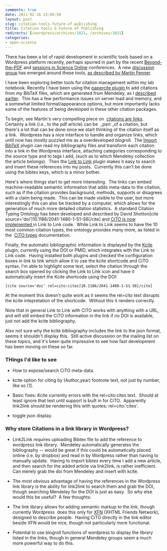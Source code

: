 ```yaml
---
comments: true
date: 2011-02-16 23:04:50
layout: post
slug: citation-tools-future-of-publishing
title: Citation tools & Future of Publishing
redirects: [/wordpress/archives/1021, /archives/1021]
categories:
- open-science
---
```


There has been a lot of rapid development in scientific tools based  on a Wordpress platform recently, perhaps spurred in part by the recent  [Beyond-the-PDF](https://sites.google.com/site/beyondthepdf/) and [sessions in Science Online](http://blogs.plos.org/mfenner/2011/01/11/having-fun-with-citations-at-scienceonline2011/) conferences.  A new [discussion group](https://groups.google.com/forum/#!forum/wordpress-for-scientists) has emerged around these tools, [as described by Martin Fenner](http://blogs.plos.org/mfenner/2011/02/04/discussing-wordpress-for-scientists/).

I have been exploring better tools for citation management within my  lab notebook. Recently I have been using the [papercite plugin ](http://wordpress.org/extend/plugins/papercite/)to add citations from my BibTeX files, which are generated from Mendeley, as I [described earlier](http://www.carlboettiger.info/archives/570).  This has a few performance issues on server load and memory, and a somewhat limited format/appearance options, but more importantly lacks some of the features of being developed in these other citation packages.

To begin, see Martin's very compelling piece on  [citations are links](http://blogs.plos.org/mfenner/2010/12/11/citations-are-links-so-where-is-the-problem/).  Certainly a link (_i.e._, to the pdf article) can be  _part _of a citation, but there's a lot that can be done once we start thinking of the citation itself as a link.  Wordpress has a nice interface to handle and organize links, which until now has mostly puzzled me as a overdeveloped blogroll.  The [Import BibTeX](http://wordpress.org/extend/plugins/bibtex-importer/) plugin can read my bibliography files and transform each citation into a link in the Wordpress interface, attaching categories corresponding to the source type and to tags I add, (such as to which Mendeley collection the article belongs).  Then the [Link to Link](http://wordpress.org/extend/plugins/link-to-link/) plugin makes it easy to search and insert these references into my posts.  Currently this can't be done using the bibtex keys, which is a minor bother.

Here's where things start to get more interesting.  The links can embed machine-readable semantic information that adds meta-data to the citation, such as if the citation provides background, methods, supports or disagrees with a claim being made.  This can be made visible to the user, but more interestingly this can also be tracked by a computer, which allows for the generation of much more detailed citation statistics.  A standard Citation Typing Ontology has been developed and described by David Shotton[cite source='doi']10.1186/2041-1480-1-S1-S6[/cite] and [CiTO is now implemented ](http://blogs.plos.org/mfenner/2011/02/14/how-to-use-citation-typing-ontology-cito-in-your-blog-posts/)in Link to Link code.  While Link to Link seems to have the 10 most common citation types, the ontology provides many more, as listed in the  [CiTO types](http://imageweb.zoo.ox.ac.uk/pub/2009/citobase/cito-20091124-1.4/cito-content/owldoc/) documentation.

Finally, the automatic bibliographic information is displayed by the [Kcite](http://wordpress.org/extend/plugins/kcite/) plugin, currently using the DOI or PMID, which integrates with the Link to Link code.  Having installed both plugins and checked the configuration boxes in link to link which allow it to use the kcite shortcode and CiTO syntax, I'm able to highlight some text, select the citation through the search box opened by clicking the Link to Link icon and have it automatically insert the Kcite shortcode using the DOI:

    
    [cite source='doi' rel=cito:cites]10.1186/2041-1480-1-S1-S6[/cite]
    


At the moment this doesn't quite work as it seems the rel=cito text disrupts the kcite intepretation of the shortcode.  Without this it renders correctly.

Note that in general Link to Link with CiTO works with anything with a URL, and will still embed the CiTO information in the link if no DOI is available, just not add the kcite bibliography.

Also not sure why the kcite bibliography includes the link to the json format, seems it shouldn't display this.  Still active discussion on the mailing list on these topics, and it's been quite impressive to see how fast development has been moving on these so far.


### THings I'd like to see





	
  * How to expose/search CiTO meta-data.

	
  * kcite option for citing by (Author,year) footnote text, not just by number, like so [1].

	
  * Basic fixes: Kcite currently errors with the rel=cito:cites text.  Should at least ignore that text until support is built in for CiTO.  Apparently link2link should be rendering this with quotes: rel=cito:'cites'.

	
  * toggle json display.




### Why store Citations in a link library in Wordpress?





	
  * Link2Link requires uploading Bibtex file to add the reference to wordpress link library.  Mendeley automatically generates the bibliography -- would be great if this could be automatically placed online (i.e. by dropbox) and read in by Wordpress rather than having to manually update.  Having to import bibtex every time I add a new article, and then search for the added article via link2link, is rather inefficient.  Can merely grab the doi from Mendeley and insert with kcite.

	
  * The most obvious advantage of having the references in the Wordpress link library is the ability for link2link to search them and grab the DOI, though searching Mendeley for the DOI is just as easy.  So why else would this be useful?  A few thoughts:

	
  * The link library allows for adding semantic markup to the link, though currently Wordpress  does this only for [XFN](http://codex.wordpress.org/Defining_Relationships_with_XFN) (XHTML Friends Network), designed to describe people.  Having CiTO directly in the link editor beside XFN would be nice, though not particularly more functional.

	
  * Potential to use blogroll functions of wordpress to display the library listed in the links, though in general Mendeley groups seem a much more powerful way to do this.


